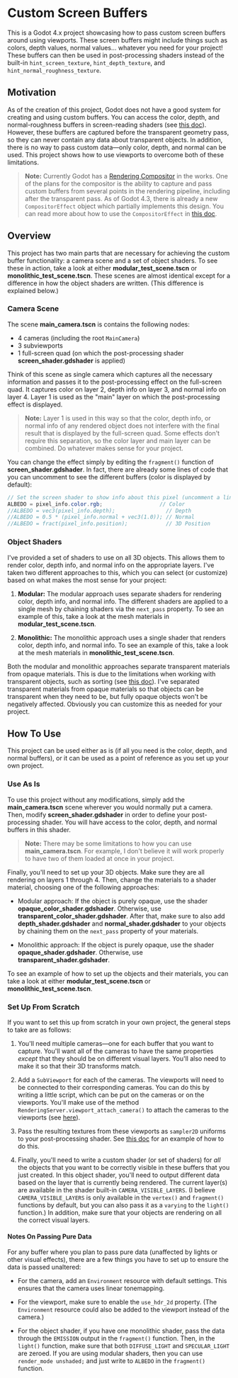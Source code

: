 # Custom Screen Buffers

This is a Godot 4.x project showcasing how to pass custom screen buffers around using viewports. These screen buffers might include things such as colors, depth values, normal values... whatever you need for your project! These buffers can then be used in post-processing shaders instead of the built-in `hint_screen_texture`, `hint_depth_texture`, and `hint_normal_roughness_texture`.

## Motivation

As of the creation of this project, Godot does not have a good system for creating and using custom buffers. You can access the color, depth, and normal-roughness buffers in screen-reading shaders (see [this doc](https://docs.godotengine.org/en/stable/tutorials/shaders/screen-reading_shaders.html)). However, these buffers are captured before the transparent geometry pass, so they can never contain any data about transparent objects. In addition, there is no way to pass custom data—only color, depth, and normal can be used. This project shows how to use viewports to overcome both of these limitations.

> **Note:** Currently Godot has a [Rendering Compositor](https://github.com/godotengine/godot-proposals/issues/7916) in the works. One of the plans for the compositor is the ability to capture and pass custom buffers from several points in the rendering pipeline, including after the transparent pass. As of Godot 4.3, there is already a new `CompositorEffect` object which partially implements this design. You can read more about how to use the `CompositorEffect` in [this doc](https://docs.godotengine.org/en/stable/tutorials/rendering/compositor.html).

## Overview

This project has two main parts that are necessary for achieving the custom buffer functionality: a camera scene and a set of object shaders. To see these in action, take a look at either **modular_test_scene.tscn** or **monolithic_test_scene.tscn**. These scenes are almost identical except for a difference in how the object shaders are written. (This difference is explained below.)

### Camera Scene

The scene **main_camera.tscn** is contains the following nodes:
* 4 cameras (including the root `MainCamera`)
* 3 subviewports
* 1 full-screen quad (on which the post-processing shader **screen_shader.gdshader** is applied)

Think of this scene as single camera which captures all the necessary information and passes it to the post-processing effect on the full-screen quad. It captures color on layer 2, depth info on layer 3, and normal info on layer 4. Layer 1 is used as the "main" layer on which the post-processing effect is displayed.

> **Note:** Layer 1 is used in this way so that the color, depth info, or normal info of any rendered object does not interfere with the final result that is displayed by the full-screen quad. Some effects don't require this separation, so the color layer and main layer can be combined. Do whatever makes sense for your project.

You can change the effect simply by editing the `fragment()` function of **screen_shader.gdshader**. In fact, there are already some lines of code that you can uncomment to see the different buffers (color is displayed by default):

```glsl
// Set the screen shader to show info about this pixel (uncomment a line to view)
ALBEDO = pixel_info.color.rgb;                  // Color
//ALBEDO = vec3(pixel_info.depth);                // Depth
//ALBEDO = 0.5 * (pixel_info.normal + vec3(1.0)); // Normal
//ALBEDO = fract(pixel_info.position);            // 3D Position
```

### Object Shaders

I've provided a set of shaders to use on all 3D objects. This allows them to render color, depth info, and normal info on the appropriate layers. I've taken two different approaches to this, which you can select (or customize) based on what makes the most sense for your project:

1. **Modular:** The modular approach uses separate shaders for rendering color, depth info, and normal info. The different shaders are applied to a single mesh by chaining shaders via the `next_pass` property. To see an example of this, take a look at the mesh materials in **modular_test_scene.tscn**.

2. **Monolithic:** The monolithic approach uses a single shader that renders color, depth info, and normal info. To see an example of this, take a look at the mesh materials in **monolithic_test_scene.tscn**.

Both the modular and monolithic approaches separate transparent materials from opaque materials. This is due to the limitations when working with transparent objects, such as sorting (see [this doc](https://docs.godotengine.org/en/4.3/tutorials/3d/3d_rendering_limitations.html#transparency-sorting)). I've separated transparent materials from opaque materials so that objects can be transparent when they need to be, but fully opaque objects won't be negatively affected. Obviously you can customize this as needed for your project.

## How To Use

This project can be used either as is (if all you need is the color, depth, and normal buffers), or it can be used as a point of reference as you set up your own project.

### Use As Is

To use this project without any modifications, simply add the **main_camera.tscn** scene wherever you would normally put a camera. Then, modify **screen_shader.gdshader** in order to define your post-processing shader. You will have access to the color, depth, and normal buffers in this shader.

> **Note:** There may be some limitations to how you can use **main_camera.tscn**. For example, I don't believe it will work properly to have two of them loaded at once in your project.

Finally, you'll need to set up your 3D objects. Make sure they are all rendering on layers 1 through 4. Then, change the materials to a shader material, choosing one of the following approaches:

* Modular approach: If the object is purely opaque, use the shader **opaque_color_shader.gdshader**. Otherwise, use **transparent_color_shader.gdshader**. After that, make sure to also add **depth_shader.gdshader** and **normal_shader.gdshader** to your objects by chaining them on the `next_pass` property of your materials.

* Monolithic approach: If the object is purely opaque, use the shader **opaque_shader.gdshader**. Otherwise, use **transparent_shader.gdshader**.

To see an example of how to set up the objects and their materials, you can take a look at either **modular_test_scene.tscn** or **monolithic_test_scene.tscn**.

### Set Up From Scratch

If you want to set this up from scratch in your own project, the general steps to take are as follows:

1. You'll need multiple cameras—one for each buffer that you want to capture. You'll want all of the cameras to have the same properties *except* that they should be on different visual layers. You'll also need to make it so that their 3D transforms match.

2. Add a `SubViewport` for each of the cameras. The viewports will need to be connected to their corresponding cameras. You can do this by writing a little script, which can be put on the cameras or on the viewports. You'll make use of the method `RenderingServer.viewport_attach_camera()` to attach the cameras to the viewports (see [here](https://docs.godotengine.org/en/stable/classes/class_renderingserver.html#class-renderingserver-method-viewport-attach-camera)).

3. Pass the resulting textures from these viewports as `sampler2D` uniforms to your post-processing shader. See [this doc](https://docs.godotengine.org/en/stable/tutorials/shaders/using_viewport_as_texture.html) for an example of how to do this.

4. Finally, you'll need to write a custom shader (or set of shaders) for *all* the objects that you want to be correctly visible in these buffers that you just created. In this object shader, you'll need to output different data based on the layer that is currently being rendered. The current layer(s) are available in the shader built-in `CAMERA_VISIBLE_LAYERS`. (I believe `CAMERA_VISIBLE_LAYERS` is only available in the `vertex()` and `fragment()` functions by default, but you can also pass it as a `varying` to the `light()` function.) In addition, make sure that your objects are rendering on all the correct visual layers.

#### Notes On Passing Pure Data

For any buffer where you plan to pass pure data (unaffected by lights or other visual effects), there are a few things you have to set up to ensure the data is passed unaltered:

* For the camera, add an `Environment` resource with default settings. This ensures that the camera uses linear tonemapping.

* For the viewport, make sure to enable the `use_hdr_2d` property. (The `Environment` resource could also be added to the viewport instead of the camera.)

* For the object shader, if you have one monolithic shader, pass the data through the `EMISSION` output in the `fragment()` function. Then, in the `light()` function, make sure that both `DIFFUSE_LIGHT` and `SPECULAR_LIGHT` are zeroed. If you are using modular shaders, then you can use `render_mode unshaded;` and just write to `ALBEDO` in the `fragment()` function.
